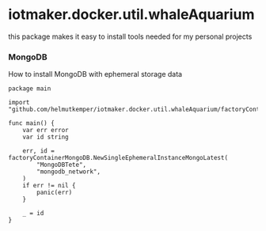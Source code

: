 # iotmaker.docker.util.whaleAquarium


this package makes it easy to install tools needed for my personal projects


### MongoDB

How to install MongoDB with ephemeral storage data
```golang
package main

import "github.com/helmutkemper/iotmaker.docker.util.whaleAquarium/factoryContainerMongoDB"

func main() {
	var err error
	var id string

	err, id = factoryContainerMongoDB.NewSingleEphemeralInstanceMongoLatest(
		"MongoDBTete",
		"mongodb_network",
	)
	if err != nil {
		panic(err)
	}

	_ = id
}

```